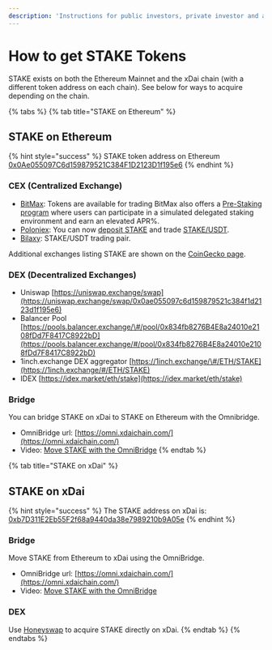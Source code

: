 ```yaml
---
description: 'Instructions for public investors, private investor and advisors'
---
```


# How to get STAKE Tokens

STAKE exists on both the Ethereum Mainnet and the xDai chain \(with a different token address on each chain\). See below for ways to acquire depending on the chain.

{% tabs %}
{% tab title="STAKE on Ethereum" %}
## STAKE on Ethereum

{% hint style="success" %}
STAKE token address on Ethereum [0x0Ae055097C6d159879521C384F1D2123D1f195e6](https://etherscan.io/token/0x0Ae055097C6d159879521C384F1D2123D1f195e6)
{% endhint %}

### CEX \(Centralized Exchange\)

* [BitMax](https://bitmaxhelp.zendesk.com/hc/en-us/articles/360047308453-xDai-Chain-STAKE-): Tokens are available for trading  BitMax also offers a [Pre-Staking program](https://bitmaxhelp.zendesk.com/hc/en-us/articles/360047202914) where users can participate in a simulated delegated staking environment and earn an elevated APR%.
* [Poloniex](https://medium.com/poloniex/xdai-stake-is-now-available-on-poloniex-12b8a40d74bc): You can now [deposit STAKE](https://poloniex.com/wallet/STAKE/receive) and trade [STAKE/USDT](https://poloniex.com/exchange#usdt_stake).
* [Bilaxy](https://bilaxy.com/trade/STAKE_USDT): STAKE/USDT trading pair.

Additional exchanges listing STAKE are shown on the [CoinGecko page](https://www.coingecko.com/en/coins/xdai-stake#markets).

### DEX \(Decentralized Exchanges\)

* Uniswap [https://uniswap.exchange/swap](https://uniswap.exchange/swap/0x0ae055097c6d159879521c384f1d2123d1f195e6)
* Balancer Pool [https://pools.balancer.exchange/\#/pool/0x834fb8276B4E8a24010e2108fDd7F8417C8922bD](https://pools.balancer.exchange/#/pool/0x834fb8276B4E8a24010e2108fDd7F8417C8922bD)
* 1inch.exchange DEX aggregator [https://1inch.exchange/\#/ETH/STAKE](https://1inch.exchange/#/ETH/STAKE)
* IDEX [https://idex.market/eth/stake](https://idex.market/eth/stake)

### Bridge

You can bridge STAKE on xDai to STAKE on Ethereum with the Omnibridge.

* OmniBridge url: [https://omni.xdaichain.com/](https://omni.xdaichain.com/)
* Video: [Move STAKE with the OmniBridge](https://youtu.be/qbuBqur9lcE)
{% endtab %}

{% tab title="STAKE on xDai" %}
## STAKE on xDai

{% hint style="success" %}
The STAKE address on xDai is: [0xb7D311E2Eb55F2f68a9440da38e7989210b9A05e](https://blockscout.com/poa/xdai/address/0xb7D311E2Eb55F2f68a9440da38e7989210b9A05e/transactions)
{% endhint %}

### Bridge

Move STAKE from Ethereum to xDai using the OmniBridge.

* OmniBridge url: [https://omni.xdaichain.com/](https://omni.xdaichain.com/)
* Video: [Move STAKE with the OmniBridge](https://youtu.be/qbuBqur9lcE)

### **DEX**

Use [Honeyswap](../../../about-xdai/project-spotlights/honeyswap.md) to acquire STAKE directly on xDai.
{% endtab %}
{% endtabs %}

### 

### 

